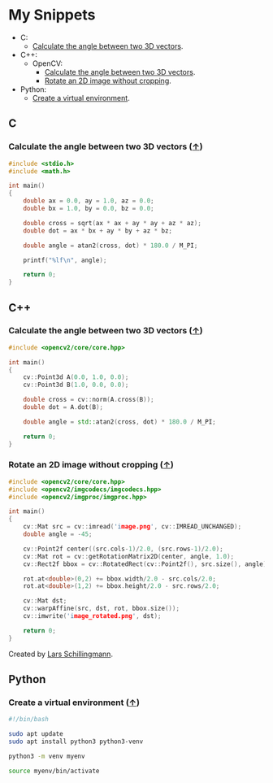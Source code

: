 # My Snippets

* C:
    * [Calculate the angle between two 3D vectors](#calculate-the-angle-between-two-3d-vectors-).
* C++:
    * OpenCV:
        * [Calculate the angle between two 3D vectors](#calculate-the-angle-between-two-3d-vectors-).
        * [Rotate an 2D image without cropping](#rotate-an-2d-image-without-cropping-).
* Python:
   * [Create a virtual environment](#create-a-virtual-environment-).

## C

### Calculate the angle between two 3D vectors ([↑](#my-snippets))

```c
#include <stdio.h>
#include <math.h>

int main()
{
    double ax = 0.0, ay = 1.0, az = 0.0;
    double bx = 1.0, by = 0.0, bz = 0.0;

    double cross = sqrt(ax * ax + ay * ay + az * az);
    double dot = ax * bx + ay * by + az * bz;

    double angle = atan2(cross, dot) * 180.0 / M_PI;

    printf("%lf\n", angle);

    return 0;
}
```

## C++

### Calculate the angle between two 3D vectors ([↑](#my-snippets))

```cpp
#include <opencv2/core/core.hpp>

int main()
{
    cv::Point3d A(0.0, 1.0, 0.0);
    cv::Point3d B(1.0, 0.0, 0.0);

    double cross = cv::norm(A.cross(B));
    double dot = A.dot(B);

    double angle = std::atan2(cross, dot) * 180.0 / M_PI;

    return 0;
}
```

### Rotate an 2D image without cropping ([↑](#my-snippets))

```cpp
#include <opencv2/core/core.hpp>
#include <opencv2/imgcodecs/imgcodecs.hpp>
#include <opencv2/imgproc/imgproc.hpp>

int main()
{
    cv::Mat src = cv::imread('image.png', cv::IMREAD_UNCHANGED);
    double angle = -45;

    cv::Point2f center((src.cols-1)/2.0, (src.rows-1)/2.0);
    cv::Mat rot = cv::getRotationMatrix2D(center, angle, 1.0);
    cv::Rect2f bbox = cv::RotatedRect(cv::Point2f(), src.size(), angle).boundingRect2f();

    rot.at<double>(0,2) += bbox.width/2.0 - src.cols/2.0;
    rot.at<double>(1,2) += bbox.height/2.0 - src.rows/2.0;

    cv::Mat dst;
    cv::warpAffine(src, dst, rot, bbox.size());
    cv::imwrite('image_rotated.png', dst);

    return 0;
}
```

Created by [Lars Schillingmann](https://stackoverflow.com/questions/22041699/rotate-an-image-without-cropping-in-opencv-in-c).

## Python

### Create a virtual environment ([↑](#my-snippets))

```sh
#!/bin/bash

sudo apt update
sudo apt install python3 python3-venv

python3 -m venv myenv

source myenv/bin/activate
```
